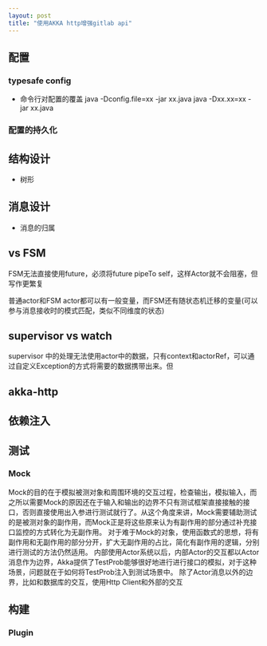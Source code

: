 ```yaml
---
layout: post
title: "使用AKKA http增强gitlab api"
---
```


## 配置
### typesafe config
* 命令行对配置的覆盖
java -Dconfig.file=xx -jar xx.java
java -Dxx.xx=xx -jar xx.java

###

### 配置的持久化

## 结构设计
* 树形

## 消息设计
* 消息的归属

## vs FSM
FSM无法直接使用future，必须将future pipeTo self，这样Actor就不会阻塞，但写作更繁复

普通actor和FSM actor都可以有一般变量，而FSM还有随状态机迁移的变量(可以参与消息接收时的模式匹配，类似不同维度的状态)

## supervisor vs watch
supervisor 中的处理无法使用actor中的数据，只有context和actorRef，可以通过自定义Exception的方式将需要的数据携带出来。但



## akka-http

## 依赖注入

## 测试
### Mock
Mock的目的在于模拟被测对象和周围环境的交互过程，检查输出，模拟输入，而之所以需要Mock的原因还在于输入和输出的边界不只有测试框架直接接触的接口，否则直接使用出入参进行测试就行了。从这个角度来讲，Mock需要辅助测试的是被测对象的副作用，而Mock正是将这些原来认为有副作用的部分通过补充接口监控的方式转化为无副作用。
对于难于Mock的对象，使用函数式的思想，将有副作用和无副作用的部分分开，扩大无副作用的占比，简化有副作用的逻辑，分别进行测试的方法仍然适用。
内部使用Actor系统以后，内部Actor的交互都以Actor消息作为边界，Akka提供了TestProb能够很好地进行进行接口的模拟，对于这种场景，问题就在于如何将TestProb注入到测试场景中。
除了Actor消息以外的边界，比如和数据库的交互，使用Http Client和外部的交互

## 构建

### Plugin
